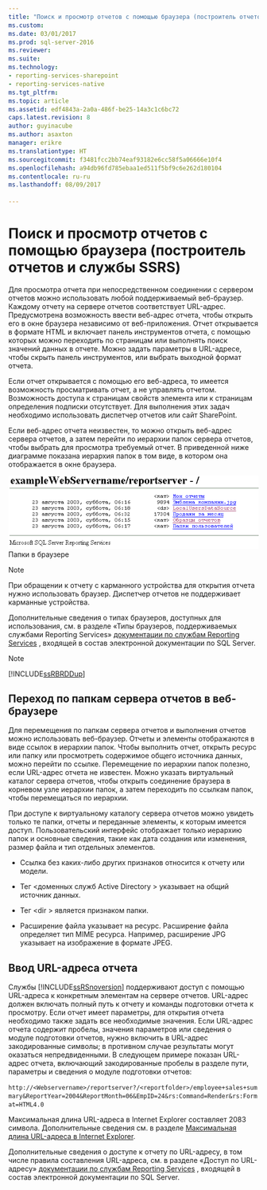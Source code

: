 ```yaml
---
title: "Поиск и просмотр отчетов с помощью браузера (построитель отчетов и службы SSRS) | Документы Microsoft"
ms.custom: 
ms.date: 03/01/2017
ms.prod: sql-server-2016
ms.reviewer: 
ms.suite: 
ms.technology:
- reporting-services-sharepoint
- reporting-services-native
ms.tgt_pltfrm: 
ms.topic: article
ms.assetid: edf4843a-2a0a-486f-be25-14a3c1c6bc72
caps.latest.revision: 8
author: guyinacube
ms.author: asaxton
manager: erikre
ms.translationtype: HT
ms.sourcegitcommit: f3481fcc2bb74eaf93182e6cc58f5a06666e10f4
ms.openlocfilehash: a94db96fd785ebaa1ed511f5bf9c6e262d180104
ms.contentlocale: ru-ru
ms.lasthandoff: 08/09/2017

---
```

# <a name="finding-and-viewing-reports-with-a-browser-report-builder-and-ssrs"></a>Поиск и просмотр отчетов с помощью браузера (построитель отчетов и службы SSRS)
  Для просмотра отчета при непосредственном соединении с сервером отчетов можно использовать любой поддерживаемый веб-браузер. Каждому отчету на сервере отчетов соответствует URL-адрес. Предусмотрена возможность ввести веб-адрес отчета, чтобы открыть его в окне браузера независимо от веб-приложения. Отчет открывается в формате HTML и включает панель инструментов отчета, с помощью которых можно переходить по страницам или выполнять поиск значений данных в отчете. Можно задать параметры в URL-адресе, чтобы скрыть панель инструментов, или выбрать выходной формат отчета.  
  
 Если отчет открывается с помощью его веб-адреса, то имеется возможность просматривать отчет, а не управлять отчетом. Возможность доступа к страницам свойств элемента или к страницам определения подписки отсутствует. Для выполнения этих задач необходимо использовать диспетчер отчетов или сайт SharePoint.  
  
 Если веб-адрес отчета неизвестен, то можно открыть веб-адрес сервера отчетов, а затем перейти по иерархии папок сервера отчетов, чтобы выбрать для просмотра требуемый отчет. В приведенной ниже диаграмме показана иерархия папок в том виде, в котором она отображается в окне браузера.  
  
 ![Папки в браузере](../../reporting-services/report-builder/media/rs-browserfolder.GIF "папки в браузере")  
Папки в браузере  
  
> [!NOTE]  
>  При обращении к отчету с карманного устройства для открытия отчета нужно использовать браузер. Диспетчер отчетов не поддерживает карманные устройства.  
  
 Дополнительные сведения о типах браузеров, доступных для использования, см. в разделе «Типы браузеров, поддерживаемых службами Reporting Services» [документации по службам Reporting Services](http://go.microsoft.com/fwlink/?linkid=121312) , входящей в состав электронной документации по SQL Server.  
  
> [!NOTE]  
>  [!INCLUDE[ssRBRDDup](../../includes/ssrbrddup-md.md)]  
  
## <a name="navigating-report-server-folders-in-a-web-browser"></a>Переход по папкам сервера отчетов в веб-браузере  
 Для перемещения по папкам сервера отчетов и выполнения отчетов можно использовать веб-браузер. Отчеты и элементы отображаются в виде ссылок в иерархии папок. Чтобы выполнить отчет, открыть ресурс или папку или просмотреть содержимое общего источника данных, можно перейти по ссылке. Перемещение по иерархии папок полезно, если URL-адрес отчета не известен. Можно указать виртуальный каталог сервера отчетов, чтобы открыть соединение браузера в корневом узле иерархии папок, а затем переходить по ссылкам папок, чтобы перемещаться по иерархии.  
  
 При доступе к виртуальному каталогу сервера отчетов можно увидеть только те папки, отчеты и переданные элементы, к которым имеется доступ. Пользовательский интерфейс отображает только иерархию папок и основные сведения, такие как дата создания или изменения, размер файла и тип отдельных элементов.  
  
-   Ссылка без каких-либо других признаков относится к отчету или модели.  
  
-   Тег \<доменных служб Active Directory > указывает на общий источник данных.  
  
-   Тег \<dir > является признаком папки.  
  
-   Расширение файла указывает на ресурс. Расширение файла определяет тип MIME ресурса. Например, расширение JPG указывает на изображение в формате JPEG.  
  
## <a name="typing-the-url-address-of-a-report"></a>Ввод URL-адреса отчета  
 Службы [!INCLUDE[ssRSnoversion](../../includes/ssrsnoversion-md.md)] поддерживают доступ с помощью URL-адреса к конкретным элементам на сервере отчетов. URL-адрес должен включать полный путь к отчету и команды подготовки отчета к просмотру. Если отчет имеет параметры, для открытия отчета необходимо также задать все необходимые значения. Если URL-адрес отчета содержит пробелы, значения параметров или сведения о модуле подготовки отчетов, нужно включить в URL-адрес закодированные символы; в противном случае результаты могут оказаться непредвиденными. В следующем примере показан URL-адрес отчета, включающий закодированные пробелы в разделе пути, параметры и сведения о модуле подготовки отчетов:  
  
 `http://<Webservername>/reportserver?/<reportfolder>/employee+sales+summary&ReportYear=2004&ReportMonth=06&EmpID=24&rs:Command=Render&rs:Format=HTML4.0`  
  
 Максимальная длина URL-адреса в Internet Explorer составляет 2083 символа. Дополнительные сведения см. в разделе [Максимальная длина URL-адреса в Internet Explorer](http://support.microsoft.com/kb/208427).  
  
 Дополнительные сведения о доступе к отчету по URL-адресу, в том числе правила составления URL-адреса, см. в разделе «Доступ по URL-адресу» [документации по службам Reporting Services](http://go.microsoft.com/fwlink/?linkid=121312) , входящей в состав электронной документации по SQL Server.  
  
  
